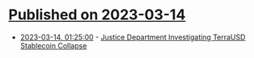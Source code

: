 # [Published on 2023-03-14](index.md)

* [2023-03-14, 01:25:00](https://yro.slashdot.org/story/23/03/13/2322224/justice-department-investigating-terrausd-stablecoin-collapse?utm_source=rss1.0mainlinkanon&utm_medium=feed) - [Justice Department Investigating TerraUSD Stablecoin Collapse](https://yro.slashdot.org/story/23/03/13/2322224/justice-department-investigating-terrausd-stablecoin-collapse?utm_source=rss1.0mainlinkanon&utm_medium=feed)
